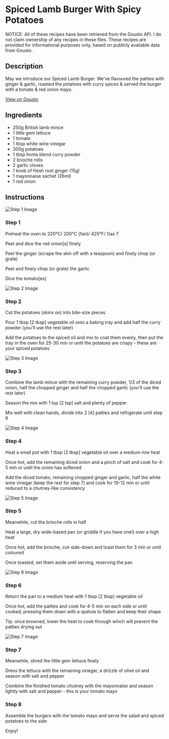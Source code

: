 # Spiced Lamb Burger With Spicy Potatoes

NOTICE: All of these recipes have been retrieved from the Gousto API. I do not claim ownership of any recipes in these files. These recipes are provided for informational purposes only, based on publicly available data from Gousto.

## Description

May we introduce our Spiced Lamb Burger. We've flavoured the patties with ginger & garlic, roasted the potatoes with curry spices & served the burger with a tomato & red onion mayo.

[View on Gousto](https://www.gousto.co.uk/recipes/cookbook/spiced-lamb-burger-with-spicy-potatoes)

## Ingredients

- 250g British lamb mince 
- 1 little gem lettuce 
- 1 tomato
- 1 tbsp white wine vinegar
- 300g potatoes 
- 1 tbsp home blend curry powder
- 2 brioche rolls
- 2 garlic cloves
- 1 knob of fresh root ginger (15g)
- 1 mayonnaise sachet (26ml)
- 1 red onion

## Instructions

![Step 1 Image](https://production-media.gousto.co.uk/cms/recipe-step-image/434.step-1-x200.jpg)

### Step 1

Preheat the oven to 220&deg;C/ 200&deg;C (fan)/ 425&deg;F/ Gas 7


Peel and dice the red onion<span class="text-danger">[s]</span>&nbsp;finely&nbsp;


Peel the ginger (scrape the skin off with a teaspoon) and finely chop (or grate)


Peel and finely chop (or grate) the garlic


Dice the tomato<span class="text-danger">[es]</span>

![Step 2 Image](https://production-media.gousto.co.uk/cms/recipe-step-image/434.step-2-x200.jpg)

### Step 2

Cut the potatoes (skins on) into bite-size pieces&nbsp;


Pour 1 tbsp <span class="text-danger">[2 tbsp]</span>&nbsp;vegetable oil onto a baking tray and add half the curry powder (you'll use the rest later)


Add the potatoes to the spiced oil and mix to coat them evenly, then&nbsp;put the tray in the oven for 25-30 min or until the potatoes are crispy - these are your spiced potatoes&nbsp;

![Step 3 Image](https://production-media.gousto.co.uk/cms/recipe-step-image/434.step-3-x200.jpg)

### Step 3

Combine the lamb mince with the remaining curry powder, 1/3 of the&nbsp;diced onion, half the chopped&nbsp;ginger and half the chopped&nbsp;garlic (you'll use the rest later)


Season the mix with 1 tsp <span class="text-danger">[2 tsp]</span>&nbsp;salt and plenty of pepper


Mix well with clean hands, divide into 2 <span class="text-danger">[4]</span>&nbsp;patties and refrigerate until step 6

![Step 4 Image](https://production-media.gousto.co.uk/cms/recipe-step-image/434.step-4-x200.jpg)

### Step 4

Heat a small pot with 1 tbsp <span class="text-danger">[2 tbsp]</span>&nbsp;vegetable oil over a medium-low heat


Once hot, add the remaining diced&nbsp;onion and a pinch of salt and cook for 4-5 min or until the onion has softened


Add the diced&nbsp;tomato, remaining chopped&nbsp;ginger and garlic, half the white wine&nbsp;vinegar (keep the rest for step 7) and cook for 10-12 min or until reduced to a chutney-like consistency

![Step 5 Image](https://production-media.gousto.co.uk/cms/recipe-step-image/434.step-5-x200.jpg)

### Step 5

Meanwhile, cut the brioche rolls&nbsp;in half


Heat a large, dry wide-based pan (or griddle if you have one!) over a high heat


Once hot, add the brioche, cut-side-down and toast them for 3 min or until coloured


Once toasted, set them&nbsp;aside until serving, reserving the pan

![Step 6 Image](https://production-media.gousto.co.uk/cms/recipe-step-image/434.step-6-x200.jpg)

### Step 6

Return the pan to a medium heat with 1 tbsp <span class="text-danger">[2 tbsp]</span>&nbsp;vegetable oil


Once hot, add the patties and cook for 4-5 min on each side or until cooked, pressing them down with a spatula to flatten and keep their shape&nbsp;


Tip:&nbsp;once browned, lower the heat to cook through which will prevent the patties drying out

![Step 7 Image](https://production-media.gousto.co.uk/cms/recipe-step-image/434.step-7-x200.jpg)

### Step 7

Meanwhile, shred the little gem lettuce finely


Dress the lettuce with the remaining vinegar, a drizzle of olive oil and season with salt and pepper&nbsp;


Combine the finished tomato chutney with the mayonnaise and season lightly with salt and pepper - this is your tomato mayo&nbsp;

### Step 8

Assemble the burgers with the tomato mayo and serve the&nbsp;salad and spiced potatoes to the side


Enjoy!

